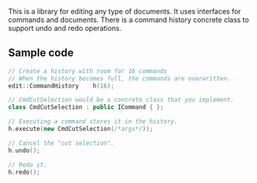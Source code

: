This is a library for editing any type of documents.
It uses interfaces for commands and documents.
There is a command history concrete class to support undo and redo operations.

## Sample code
```cpp
// Create a history with room for 16 commands
// When the history becomes full, the commands are overwritten.
edit::CommandHistory	h(16);

// CmdCutSelection would be a concrete class that you implement.
class CmdCutSelection : public ICommand { };

// Executing a command stores it in the history.
h.execute(new CmdCutSelection(/*args*/));

// Cancel the "cut selection".
h.undo();

// Redo it.
h.redo();
```